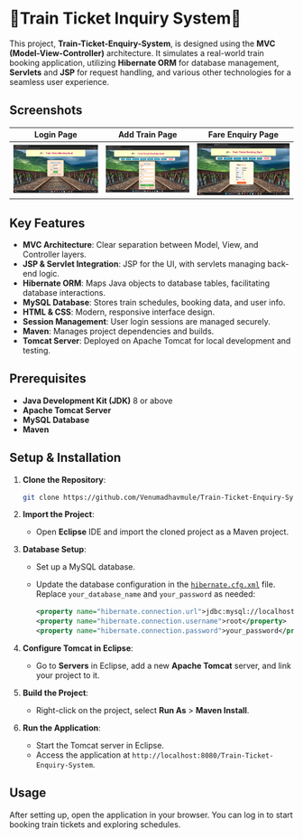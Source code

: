 # 🚂Train Ticket Inquiry System🚂

This project, **Train-Ticket-Enquiry-System**, is designed using the **MVC (Model-View-Controller)** architecture. It simulates a real-world train booking application, utilizing **Hibernate ORM** for database management, **Servlets** and **JSP** for request handling, and various other technologies for a seamless user experience.
## Screenshots

| **Login Page**         | **Add Train Page**      | **Fare Enquiry Page**   |
|------------------------|-------------------------|--------------------------|
| ![Login](src/Screenshots/Admin_Screenshots/AdminLogin.png) | ![Add Train](src/Screenshots/Admin_Screenshots/Add_Train.png) | ![Fare Enquiry](src/Screenshots/User_Screenshots/Fare_View.png) |


## Key Features
- **MVC Architecture**: Clear separation between Model, View, and Controller layers.
- **JSP & Servlet Integration**: JSP for the UI, with servlets managing back-end logic.
- **Hibernate ORM**: Maps Java objects to database tables, facilitating database interactions.
- **MySQL Database**: Stores train schedules, booking data, and user info.
- **HTML & CSS**: Modern, responsive interface design.
- **Session Management**: User login sessions are managed securely.
- **Maven**: Manages project dependencies and builds.
- **Tomcat Server**: Deployed on Apache Tomcat for local development and testing.

## Prerequisites
- **Java Development Kit (JDK)** 8 or above
- **Apache Tomcat Server**
- **MySQL Database**
- **Maven**

## Setup & Installation
1. **Clone the Repository**:
   ```bash
   git clone https://github.com/Venumadhavmule/Train-Ticket-Enquiry-System.git
   ```
2. **Import the Project**:
   - Open **Eclipse** IDE and import the cloned project as a Maven project.

3. **Database Setup**:
   - Set up a MySQL database.
   - Update the database configuration in the [`hibernate.cfg.xml`](src/main/java/hibernate.cfg.xml) file. Replace `your_database_name` and `your_password` as needed:

     ```xml
     <property name="hibernate.connection.url">jdbc:mysql://localhost:3306/your_database_name</property>
     <property name="hibernate.connection.username">root</property>
     <property name="hibernate.connection.password">your_password</property>
     ```

4. **Configure Tomcat in Eclipse**:
   - Go to **Servers** in Eclipse, add a new **Apache Tomcat** server, and link your project to it.

5. **Build the Project**:
   - Right-click on the project, select **Run As** > **Maven Install**.

6. **Run the Application**:
   - Start the Tomcat server in Eclipse.
   - Access the application at `http://localhost:8080/Train-Ticket-Enquiry-System`.

## Usage
After setting up, open the application in your browser. You can log in to start booking train tickets and exploring schedules.

